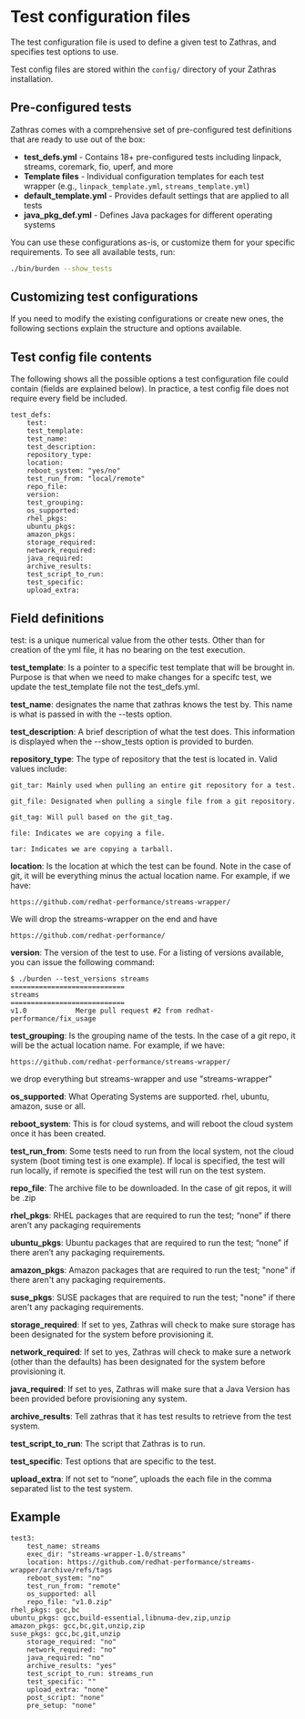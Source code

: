# Test configuration files
The test configuration file is used to define a given test to Zathras, and specifies test options to use.

Test config files are stored within the `config/` directory of your Zathras installation.

## Pre-configured tests

Zathras comes with a comprehensive set of pre-configured test definitions that are ready to use out of the box:

- **test_defs.yml** - Contains 18+ pre-configured tests including linpack, streams, coremark, fio, uperf, and more
- **Template files** - Individual configuration templates for each test wrapper (e.g., `linpack_template.yml`, `streams_template.yml`)
- **default_template.yml** - Provides default settings that are applied to all tests
- **java_pkg_def.yml** - Defines Java packages for different operating systems

You can use these configurations as-is, or customize them for your specific requirements. To see all available tests, run:

```bash
./bin/burden --show_tests
```

## Customizing test configurations

If you need to modify the existing configurations or create new ones, the following sections explain the structure and options available.

## Test config file contents
The following shows all the possible options a test configuration file could contain (fields are explained below). In practice, a test config file does not require every field be included. 

    test_defs:
        test:
        test_template: 
        test_name: 
        test_description: 
        repository_type: 
        location: 
        reboot_system: "yes/no"
        test_run_from: "local/remote"
        repo_file: 
        version: 
        test_grouping: 
        os_supported: 
        rhel_pkgs: 
        ubuntu_pkgs: 
        amazon_pkgs: 
        storage_required: 
        network_required: 
        java_required: 
        archive_results: 
        test_script_to_run: 
        test_specific: 
        upload_extra: 

## Field definitions
test<n>: is a unique numerical value from the other tests. Other than for creation of the yml file, it has no bearing on the test execution.

**test_template**: Is a pointer to a specific test template that will be brought in. Purpose is that when we need to make changes for a specifc test, we update the test_template file not the test_defs.yml.

**test_name**: designates the name that zathras knows the test by. This name is what is passed in with the --tests option.

**test_description**: A brief description of what the test does. This information is displayed when the --show_tests option is provided to burden.

**repository_type**: The type of repository that the test is located in. Valid values include:

    git_tar: Mainly used when pulling an entire git repository for a test.

    git_file: Designated when pulling a single file from a git repository.

    git_tag: Will pull based on the git_tag.

    file: Indicates we are copying a file.

    tar: Indicates we are copying a tarball.

**location**: Is the location at which the test can be found. Note in the case of git, it will be everything minus the actual location name. For example, if we have:

    https://github.com/redhat-performance/streams-wrapper/

We will drop the streams-wrapper on the end and have

    https://github.com/redhat-performance/



**version**: The version of the test to use. For a listing of versions available, you can issue the following command:

    $ ./burden --test_versions streams
    ============================
    streams
    ============================
    v1.0            Merge pull request #2 from redhat-performance/fix_usage



**test_grouping**: Is the grouping name of the tests. In the case of a git repo, it will be the actual location name. For example, if we have:

    https://github.com/redhat-performance/streams-wrapper/

we drop everything but streams-wrapper and use "streams-wrapper"

**os_supported**: What Operating Systems are supported. rhel, ubuntu, amazon, suse or all.

**reboot_system**: This is for cloud systems, and will reboot the cloud system once it has been created.

**test_run_from**: Some tests need to run from the local system, not the cloud system (boot timing test is one example). If local is specified, the test will run locally, if remote is specified the test will run on the test system.

**repo_file**: The archive file to be downloaded. In the case of git repos, it will be <tag>.zip

**rhel_pkgs**: RHEL packages that are required to run the test; “none” if there aren’t any packaging requirements

**ubuntu_pkgs**: Ubuntu packages that are required to run the test; “none” if there aren’t any packaging requirements.

**amazon_pkgs**: Amazon packages that are required to run the test; "none" if there aren't any packaging requirements.

**suse_pkgs**: SUSE packages that are required to run the test; "none" if there aren't any packaging requirements.

**storage_required**: If set to yes, Zathras will check to make sure storage has been designated for the system before provisioning it.

**network_required**: If set to yes, Zathras will check to make sure a network (other than the defaults) has been designated for the system before provisioning it.

**java_required**: If set to yes, Zathras will make sure that a Java Version has been provided before provisioning any system.

**archive_results**: Tell zathras that it has test results to retrieve from the test system.

**test_script_to_run**: The script that Zathras is to run.

**test_specific**: Test options that are specific to the test.

**upload_extra**: If not set to “none”, uploads the each file in the comma separated list to the test system.

## Example

    test3:
        test_name: streams
        exec_dir: "streams-wrapper-1.0/streams"
        location: https://github.com/redhat-performance/streams-wrapper/archive/refs/tags
        reboot_system: "no"
        test_run_from: "remote"
        os_supported: all
        repo_file: "v1.0.zip"
    rhel_pkgs: gcc,bc
    ubuntu_pkgs: gcc,build-essential,libnuma-dev,zip,unzip
    amazon_pkgs: gcc,bc,git,unzip,zip
    suse_pkgs: gcc,bc,git,unzip
        storage_required: "no"
        network_required: "no"
        java_required: "no"
        archive_results: "yes"
        test_script_to_run: streams_run
        test_specific: ""
        upload_extra: "none"
        post_script: "none"
        pre_setup: "none"